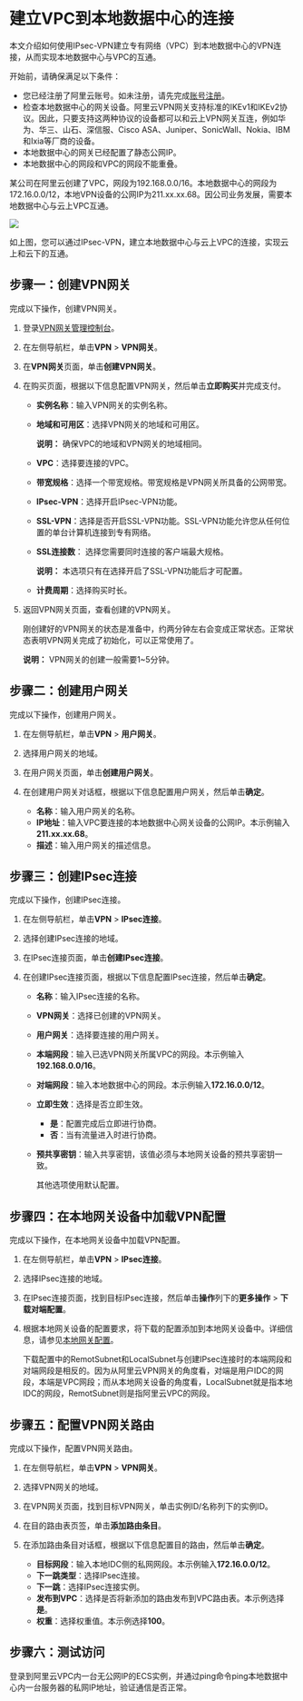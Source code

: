 # 建立VPC到本地数据中心的连接

本文介绍如何使用IPsec-VPN建立专有网络（VPC）到本地数据中心的VPN连接，从而实现本地数据中心与VPC的互通。

开始前，请确保满足以下条件：

-   您已经注册了阿里云账号。如未注册，请先完成[账号注册](https://account.alibabacloud.com/register/intl_register.htm)。
-   检查本地数据中心的网关设备。阿里云VPN网关支持标准的IKEv1和IKEv2协议。因此，只要支持这两种协议的设备都可以和云上VPN网关互连，例如华为、华三、山石、深信服、Cisco ASA、Juniper、SonicWall、Nokia、IBM和Ixia等厂商的设备。
-   本地数据中心的网关已经配置了静态公网IP。
-   本地数据中心的网段和VPC的网段不能重叠。

某公司在阿里云创建了VPC，网段为192.168.0.0/16。本地数据中心的网段为172.16.0.0/12，本地VPN设备的公网IP为211.xx.xx.68。因公司业务发展，需要本地数据中心与云上VPC互通。

![](https://static-aliyun-doc.oss-cn-hangzhou.aliyuncs.com/assets/img/zh-CN/6649549951/p3312.png)

如上图，您可以通过IPsec-VPN，建立本地数据中心与云上VPC的连接，实现云上和云下的互通。

## 步骤一：创建VPN网关

完成以下操作，创建VPN网关。

1.  登录[VPN网关管理控制台](https://vpc.console.aliyun.com/vpn)。

2.  在左侧导航栏，单击**VPN** \> **VPN网关**。

3.  在**VPN网关**页面，单击**创建VPN网关**。

4.  在购买页面，根据以下信息配置VPN网关，然后单击**立即购买**并完成支付。

    -   **实例名称**：输入VPN网关的实例名称。
    -   **地域和可用区**：选择VPN网关的地域和可用区。

        **说明：** 确保VPC的地域和VPN网关的地域相同。

    -   **VPC**：选择要连接的VPC。
    -   **带宽规格**：选择一个带宽规格。带宽规格是VPN网关所具备的公网带宽。
    -   **IPsec-VPN**：选择开启IPsec-VPN功能。
    -   **SSL-VPN**：选择是否开启SSL-VPN功能。SSL-VPN功能允许您从任何位置的单台计算机连接到专有网络。
    -   **SSL连接数**： 选择您需要同时连接的客户端最大规格。

        **说明：** 本选项只有在选择开启了SSL-VPN功能后才可配置。

    -   **计费周期**：选择购买时长。
5.  返回VPN网关页面，查看创建的VPN网关。

    刚创建好的VPN网关的状态是准备中，约两分钟左右会变成正常状态。正常状态表明VPN网关完成了初始化，可以正常使用了。

    **说明：** VPN网关的创建一般需要1~5分钟。


## 步骤二：创建用户网关

完成以下操作，创建用户网关。

1.  在左侧导航栏，单击**VPN** \> **用户网关**。

2.  选择用户网关的地域。

3.  在用户网关页面，单击**创建用户网关**。

4.  在创建用户网关对话框，根据以下信息配置用户网关，然后单击**确定**。

    -   **名称**：输入用户网关的名称。
    -   **IP地址**：输入VPC要连接的本地数据中心网关设备的公网IP。本示例输入**211.xx.xx.68**。
    -   **描述**：输入用户网关的描述信息。

## 步骤三：创建IPsec连接

完成以下操作，创建IPsec连接。

1.  在左侧导航栏，单击**VPN** \> **IPsec连接**。

2.  选择创建IPsec连接的地域。

3.  在IPsec连接页面，单击**创建IPsec连接**。

4.  在创建IPsec连接页面，根据以下信息配置IPsec连接，然后单击**确定**。

    -   **名称**：输入IPsec连接的名称。
    -   **VPN网关**：选择已创建的VPN网关。
    -   **用户网关**：选择要连接的用户网关。
    -   **本端网段**：输入已选VPN网关所属VPC的网段。本示例输入**192.168.0.0/16**。
    -   **对端网段**：输入本地数据中心的网段。本示例输入**172.16.0.0/12**。
    -   **立即生效**：选择是否立即生效。
        -   **是**：配置完成后立即进行协商。
        -   **否**：当有流量进入时进行协商。
    -   **预共享密钥**：输入共享密钥，该值必须与本地网关设备的预共享密钥一致。

        其他选项使用默认配置。


## 步骤四：在本地网关设备中加载VPN配置

完成以下操作，在本地网关设备中加载VPN配置。

1.  在左侧导航栏，单击**VPN** \> **IPsec连接**。

2.  选择IPsec连接的地域。

3.  在IPsec连接页面，找到目标IPsec连接，然后单击**操作**列下的**更多操作** \> **下载对端配置**。

4.  根据本地网关设备的配置要求，将下载的配置添加到本地网关设备中。详细信息，请参见[本地网关配置](/intl.zh-CN/用户指南/配置IPsec-VPN/本地网关配置/华为防火墙配置.md)。

    下载配置中的RemotSubnet和LocalSubnet与创建IPsec连接时的本端网段和对端网段是相反的。因为从阿里云VPN网关的角度看，对端是用户IDC的网段，本端是VPC网段；而从本地网关设备的角度看，LocalSubnet就是指本地IDC的网段，RemotSubnet则是指阿里云VPC的网段。


## 步骤五：配置VPN网关路由

完成以下操作，配置VPN网关路由。

1.  在左侧导航栏，单击**VPN** \> **VPN网关**。

2.  选择VPN网关的地域。

3.  在VPN网关页面，找到目标VPN网关，单击实例ID/名称列下的实例ID。

4.  在目的路由表页签，单击**添加路由条目**。

5.  在添加路由条目对话框，根据以下信息配置目的路由，然后单击**确定**。

    -   **目标网段**：输入本地IDC侧的私网网段。本示例输入**172.16.0.0/12**。
    -   **下一跳类型**：选择IPsec连接。
    -   **下一跳**：选择IPsec连接实例。
    -   **发布到VPC**：选择是否将新添加的路由发布到VPC路由表。本示例选择**是**。
    -   **权重**：选择权重值。本示例选择**100**。

## 步骤六：测试访问

登录到阿里云VPC内一台无公网IP的ECS实例，并通过ping命令ping本地数据中心内一台服务器的私网IP地址，验证通信是否正常。

